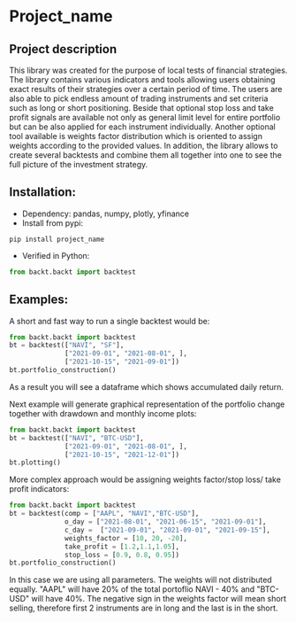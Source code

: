 # Project_name
## Project description

This library was created for the purpose of local tests of financial strategies. The library contains various indicators and tools 
allowing users obtaining exact results of their strategies over a certain period of time. The users are also able to pick 
endless amount of trading instruments and set criteria such as long or short positioning. Beside that optional stop loss and take profit
signals are available not only as general limit level for entire portfolio but can be also applied for each instrument individually.
Another optional tool available is weights factor distribution which is oriented to assign weights according to the provided values. 
In addition, the library allows to create several backtests and combine them all together into one to see the full picture of the investment 
strategy.

## Installation: 
* Dependency: pandas, numpy, plotly, yfinance
* Install from pypi:
```
pip install project_name 
```
* Verified in Python:
```python
from backt.backt import backtest
```
## Examples: 
A short and fast way to run a single backtest would be:

```python
from backt.backt import backtest
bt = backtest(["NAVI", "SF"],
              ["2021-09-01", "2021-08-01", ],
              ["2021-10-15", "2021-09-01"])
bt.portfolio_construction()
```

As a result you will see a dataframe which shows accumulated daily return.

Next example will generate graphical representation of the portfolio change together with
drawdown and monthly income plots:

```python
from backt.backt import backtest
bt = backtest(["NAVI", "BTC-USD"],
              ["2021-09-01", "2021-08-01", ],
              ["2021-10-15", "2021-12-01"])
bt.plotting()
```

More complex approach would be assigning weights factor/stop loss/ take profit indicators:

```python
from backt.backt import backtest
bt = backtest(comp = ["AAPL", "NAVI","BTC-USD"], 
              o_day = ["2021-08-01", "2021-06-15", "2021-09-01"],
              c_day =  ["2021-09-01", "2021-09-01", "2021-09-15"],
              weights_factor = [10, 20, -20], 
              take_profit = [1.2,1.1,1.05], 
              stop_loss = [0.9, 0.8, 0.95])
bt.portfolio_construction()
```

In this case we are using all parameters. The weights will not distributed equally. "AAPL"  will have 20% of the total portoflio NAVI - 40% and 
"BTC-USD" will have 40%. The negative sign in the weights factor will mean short selling, therefore first 2 instruments are in long and 
the last is in the short.


